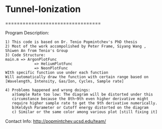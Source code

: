# Tunnel-Ionization
=================================

Program Description:

    1) This code is based on Dr. Tenio Popmintchev's PhD thesis
    2) Most of the work accompolished by Peter Frame, Siyang Wang ,
    Shiwen An from Tenio's Group
    3) Code Structure:
    main.m => ArgonPlotFunc
                 => HeliumPlotFunc
                 => NeonPlotFunc
    WIth specific function use under each function
    Will automatically draw the function with certain range based on
    [Wavelength, Intensity, Gas/Ion, Cycles, Sample rate]
    
    4) Problems happened and wrong doings:
       a)Sample Rate too low: The diagram will be distorted under this
       circumstance because the 8th~9th even higher derivative might
       require higher sample rate to get the 9th derivative numerically.
       b)Keldysh Parameter or Cutoff energy distorted on the diagram
       c) Similar or the same color among various plot [still fixing it]
    
Contact Info:
    http://popmintchev.ucsd.edu/team/
